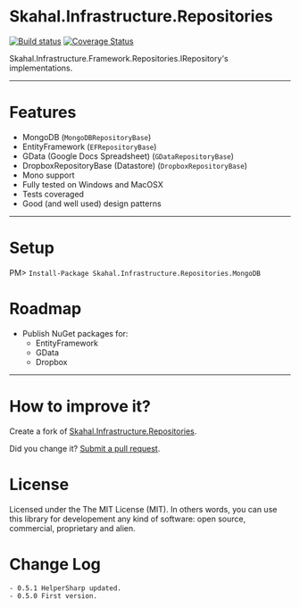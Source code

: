 Skahal.Infrastructure.Repositories
==================================

[![Build status](https://ci.appveyor.com/api/projects/status/iver76hwd2gdgh1u?svg=true)](https://ci.appveyor.com/project/eduardobursa/skahal-infrastructure-repositories)
[![Coverage Status](https://coveralls.io/repos/eduardobursa/Skahal.Infrastructure.Repositories/badge.svg)](https://coveralls.io/r/eduardobursa/Skahal.Infrastructure.Repositories)

Skahal.Infrastructure.Framework.Repositories.IRepository<TEntity>'s implementations.

--------

Features
===
- MongoDB (`MongoDBRepositoryBase`)
- EntityFramework (`EFRepositoryBase`)
- GData (Google Docs Spreadsheet) (`GDataRepositoryBase`)
- DropboxRepositoryBase (Datastore) (`DropboxRepositoryBase`)
- Mono support
- Fully tested on Windows and MacOSX
- Tests coveraged 
- Good (and well used) design patterns  

--------

Setup
===

PM> `Install-Package Skahal.Infrastructure.Repositories.MongoDB`


Roadmap
===
 - Publish NuGet packages for:
	 - EntityFramework
	 - GData
	 - Dropbox	
 		
 		
 
--------

How to improve it?
======

Create a fork of [Skahal.Infrastructure.Repositories](https://github.com/skahal/Skahal.Infrastructure.Repositories/fork). 

Did you change it? [Submit a pull request](https://github.com/skahal/Skahal.Infrastructure.Repositories/pull/new/master).


License
======

Licensed under the The MIT License (MIT).
In others words, you can use this library for developement any kind of software: open source, commercial, proprietary and alien.


Change Log
======
 	- 0.5.1 HelperSharp updated.
	- 0.5.0 First version.


